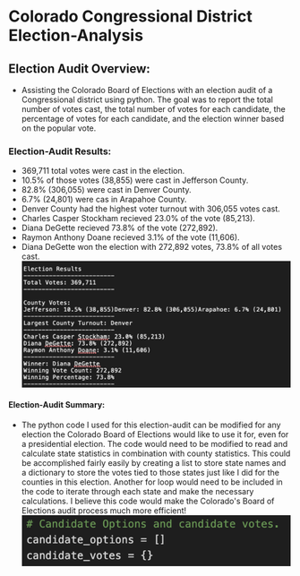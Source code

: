 # Colorado Congressional District Election-Analysis
## Election Audit Overview:
* Assisting the Colorado Board of Elections with an election audit of a Congressional district using python. The goal was to report the total number of votes cast, the total number of votes for each candidate, the percentage of votes for each candidate, and the election winner based on the popular vote.
### Election-Audit Results:
* 369,711 total votes were cast in the election.
* 10.5% of those votes (38,855) were cast in Jefferson County.
* 82.8% (306,055) were cast in Denver County.
* 6.7% (24,801) were cas in Arapahoe County.
* Denver County had the highest voter turnout with 306,055 votes cast.
* Charles Casper Stockham recieved 23.0% of the vote (85,213).
* Diana DeGette recieved 73.8% of the vote (272,892).
* Raymon Anthony Doane recieved 3.1% of the vote (11,606).
* Diana DeGette won the election with 272,892 votes, 73.8% of all votes cast.
![Election_Results](https://github.com/copo6953/Election-Analysis/blob/main/Images/Election_Results.png)
#### Election-Audit Summary:
* The python code I used for this election-audit can be modified for any election the Colorado Board of Elections would like to use it for, even for a presidential election. The code would need to be modified to read and calculate state statistics in combination with county statistics. This could be accomplished fairly easily by creating a list to store state names and a dictionary to store the votes tied to those states just like I did for the counties in this election. Another for loop would need to be included in the code to iterate through each state and make the necessary calculations. I believe this code would make the Colorado's Board of Elections audit process much more efficient!
![County_List](https://github.com/copo6953/Election-Analysis/blob/main/Images/County_List.png)
